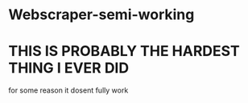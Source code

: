 # Webscraper-semi-working 
# THIS IS PROBABLY THE HARDEST THING I EVER DID
for some reason it dosent fully work
